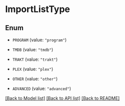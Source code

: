 # ImportListType

## Enum


* `PROGRAM` (value: `"program"`)

* `TMDB` (value: `"tmdb"`)

* `TRAKT` (value: `"trakt"`)

* `PLEX` (value: `"plex"`)

* `OTHER` (value: `"other"`)

* `ADVANCED` (value: `"advanced"`)


[[Back to Model list]](../README.md#documentation-for-models) [[Back to API list]](../README.md#documentation-for-api-endpoints) [[Back to README]](../README.md)


